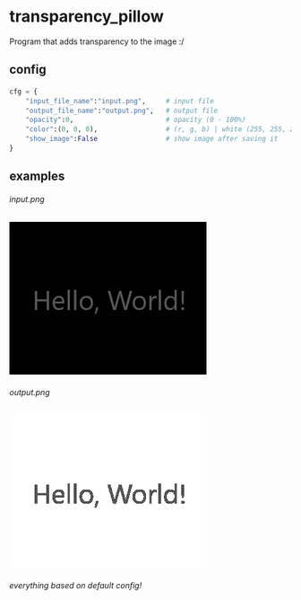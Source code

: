 # transparency_pillow
Program that adds transparency to the image :/

## config
```python
cfg = {
    "input_file_name":"input.png",     # input file
    "output_file_name":"output.png",   # output file
    "opacity":0,                       # opacity (0 - 100%)
    "color":(0, 0, 0),                 # (r, g, b) | white (255, 255, 255) | black (0, 0, 0)
    "show_image":False                 # show image after saving it
}
```

## examples
###### input.png
![image](https://github.com/NVcoder24/transparency_pillow/blob/main/input.png)
###### output.png
![image](https://github.com/NVcoder24/transparency_pillow/blob/main/output.png)
###### everything based on default config!
